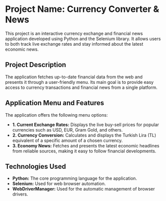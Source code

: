 # Project Name: Currency Converter & News

This project is an interactive currency exchange and financial news application developed using Python and the Selenium library. It allows users to both track live exchange rates and stay informed about the latest economic news.

## Project Description

The application fetches up-to-date financial data from the web and presents it through a user-friendly menu. Its main goal is to provide easy access to currency transactions and financial news from a single platform.

## Application Menu and Features

The application offers the following menu options:

- **1. Current Exchange Rates:** Displays the live buy-sell prices for popular currencies such as USD, EUR, Gram Gold, and others.
- **2. Currency Conversion:** Calculates and displays the Turkish Lira (TL) equivalent of a specific amount of a chosen currency.
- **3. Economy News:** Fetches and presents the latest economic headlines from reliable sources, making it easy to follow financial developments.

## Technologies Used

- **Python:** The core programming language for the application.
- **Selenium:** Used for web browser automation.
- **WebDriverManager:** Used for the automatic management of browser drivers.
